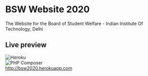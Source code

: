 # BSW Website 2020

The Website for the Board of Student Welfare - Indian Institute Of Technology, Delhi

## Live preview
![Heroku](http://heroku-badge.herokuapp.com/?app=bsw2020&root=index.php&style=flat&svg=1)\
![PHP Composer](https://github.com/JapneetSingh5/BSW_Website_2020/workflows/PHP%20Composer/badge.svg)\
<http://bsw2020.herokuapp.com>
